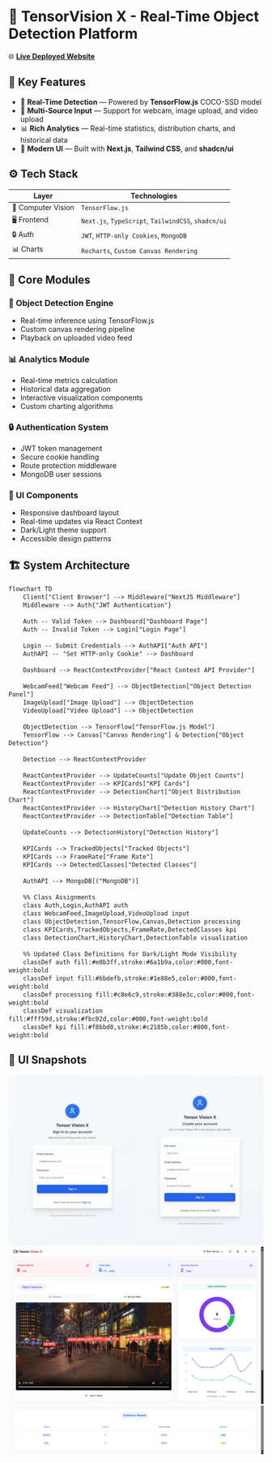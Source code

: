 # 🎯 TensorVision X - Real-Time Object Detection Platform

🌐 [**Live Deployed Website**](https://tensor-vision-x.vercel.app/)

## 🚀 Key Features

* 📸 **Real-Time Detection** — Powered by **TensorFlow.js** COCO-SSD model
* 🎥 **Multi-Source Input** — Support for webcam, image upload, and video upload
* 📊 **Rich Analytics** — Real-time statistics, distribution charts, and historical data
* 🎨 **Modern UI** — Built with **Next.js**, **Tailwind CSS**, and **shadcn/ui**

## ⚙️ Tech Stack

| Layer      | Technologies                                               |
|------------|----------------------------------------------------------|
| 🧠 Computer Vision   | `TensorFlow.js`                         |
| 🖥️ Frontend| `Next.js`, `TypeScript`, `TailwindCSS`, `shadcn/ui`    |
| 🔒 Auth    | `JWT`, `HTTP-only Cookies`, `MongoDB`                     |
| 📊 Charts  | `Recharts`, `Custom Canvas Rendering`                     |

## 🧩 Core Modules

### 🎯 Object Detection Engine
* Real-time inference using TensorFlow.js
* Custom canvas rendering pipeline
* Playback on uploaded video feed

### 📊 Analytics Module
* Real-time metrics calculation
* Historical data aggregation
* Interactive visualization components
* Custom charting algorithms

### 🔒 Authentication System
* JWT token management
* Secure cookie handling
* Route protection middleware
* MongoDB user sessions

### 🎨 UI Components
* Responsive dashboard layout
* Real-time updates via React Context
* Dark/Light theme support
* Accessible design patterns

## 🏗️ System Architecture

```mermaid
flowchart TD
    Client["Client Browser"] --> Middleware["NextJS Middleware"]
    Middleware --> Auth{"JWT Authentication"}

    Auth -- Valid Token --> Dashboard["Dashboard Page"]
    Auth -- Invalid Token --> Login["Login Page"]

    Login -- Submit Credentials --> AuthAPI["Auth API"]
    AuthAPI -- "Set HTTP-only Cookie" --> Dashboard

    Dashboard --> ReactContextProvider["React Context API Provider"]

    WebcamFeed["Webcam Feed"] --> ObjectDetection["Object Detection Panel"]
    ImageUpload["Image Upload"] --> ObjectDetection
    VideoUpload["Video Upload"] --> ObjectDetection

    ObjectDetection --> TensorFlow["TensorFlow.js Model"]
    TensorFlow --> Canvas["Canvas Rendering"] & Detection{"Object Detection"}

    Detection --> ReactContextProvider

    ReactContextProvider --> UpdateCounts["Update Object Counts"]
    ReactContextProvider --> KPICards["KPI Cards"]
    ReactContextProvider --> DetectionChart["Object Distribution Chart"]
    ReactContextProvider --> HistoryChart["Detection History Chart"]
    ReactContextProvider --> DetectionTable["Detection Table"]

    UpdateCounts --> DetectionHistory["Detection History"]

    KPICards --> TrackedObjects["Tracked Objects"]
    KPICards --> FrameRate["Frame Rate"]
    KPICards --> DetectedClasses["Detected Classes"]

    AuthAPI --> MongoDB[("MongoDB")]

    %% Class Assignments
    class Auth,Login,AuthAPI auth
    class WebcamFeed,ImageUpload,VideoUpload input
    class ObjectDetection,TensorFlow,Canvas,Detection processing
    class KPICards,TrackedObjects,FrameRate,DetectedClasses kpi
    class DetectionChart,HistoryChart,DetectionTable visualization

    %% Updated Class Definitions for Dark/Light Mode Visibility
    classDef auth fill:#e0b3ff,stroke:#6a1b9a,color:#000,font-weight:bold
    classDef input fill:#bbdefb,stroke:#1e88e5,color:#000,font-weight:bold
    classDef processing fill:#c8e6c9,stroke:#388e3c,color:#000,font-weight:bold
    classDef visualization fill:#fff59d,stroke:#fbc02d,color:#000,font-weight:bold
    classDef kpi fill:#f8bbd0,stroke:#c2185b,color:#000,font-weight:bold
```

## 📸 UI Snapshots

![Auth](https://github.com/rakheshkrishna2005/TensorVisionX/blob/master/public/1.jpg)
![Dashboard](https://github.com/rakheshkrishna2005/TensorVisionX/blob/master/public/2.png)
![Detection Table](https://github.com/rakheshkrishna2005/TensorVisionX/blob/master/public/3.png)
